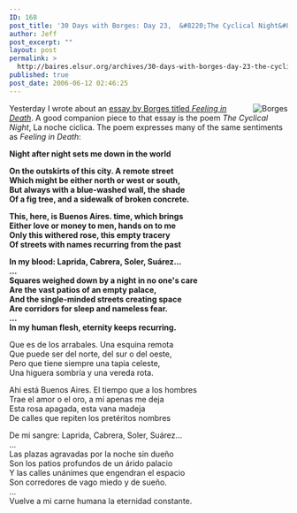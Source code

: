 ```yaml
---
ID: 168
post_title: '30 Days with Borges: Day 23,  &#8220;The Cyclical Night&#8221;'
author: Jeff
post_excerpt: ""
layout: post
permalink: >
  http://baires.elsur.org/archives/30-days-with-borges-day-23-the-cyclical-night/
published: true
post_date: 2006-06-12 02:46:25
---
```

<img src="http://baires.elsur.org/wp-content/uploads/2006/06/borges.jpg" alt="Borges" align="right"/>Yesterday I wrote about an <a href="http://baires.elsur.org/archives/30-days-with-borges-day-22-feeling-in-death/">essay by Borges titled <em>Feeling in Death</em></a>. A good companion piece to that essay is the poem <em>The Cyclical Night</em>, La noche ciclica. The poem expresses many of the same sentiments as <em>Feeling in Death</em>:

<b>Night after night sets me down in the world

On the outskirts of this city. A remote street<br />
Which might be either north or west or south,<br />
But always with a blue-washed wall, the shade<br />
Of a fig tree, and a sidewalk of broken concrete.

This, here, is Buenos Aires. time, which brings<br />
Either love or money to men, hands on to me<br />
Only this withered rose, this empty tracery <br />
Of streets with names recurring from the past

In my blood: Laprida, Cabrera, Soler, Suárez...<br />
...<br />
Squares weighed down by a night in no one's care<br />
Are the vast patios of an empty palace,<br />
And the single-minded streets creating space<br />
Are corridors for sleep and nameless fear. <br />
...<br />
In my human flesh, eternity keeps recurring.</b>

Que es de los arrabales. Una esquina remota<br />
Que puede ser del norte, del sur o del oeste,<br />
Pero que tiene siempre una tapia celeste,<br />
Una higuera sombría y una vereda rota.

Ahi está Buenos Aires. El tiempo que a los hombres<br />
Trae el amor o el oro, a mí apenas me deja<br />
Esta rosa apagada, esta vana madeja<br />
De calles que repiten los pretéritos nombres

De mi sangre: Laprida, Cabrera, Soler, Suárez...<br />
...<br />
Las plazas agravadas por la noche sin due&#241;o<br />
Son los patios profundos de un árido palacio<br />
Y las calles unánimes que engendran el espacio<br />
Son corredores de vago miedo y de sue&#241;o.<br />
...<br />
Vuelve a mi carne humana la eternidad constante.
